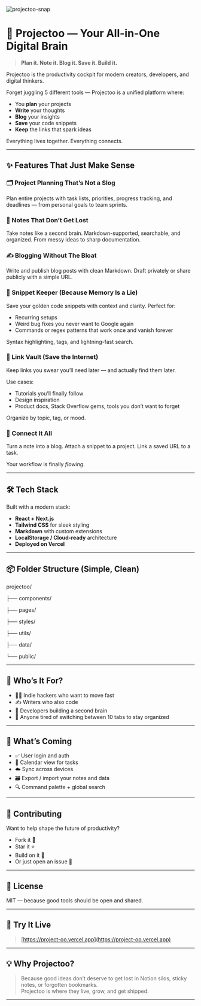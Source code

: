 ![projectoo-snap](https://github.com/user-attachments/assets/41a890bf-26c7-4fe0-92bb-4b0ba813feb6)
# 🚀 Projectoo — Your All-in-One Digital Brain

> **Plan it. Note it. Blog it. Save it. Build it.**

Projectoo is the productivity cockpit for modern creators, developers, and digital thinkers.

Forget juggling 5 different tools — Projectoo is a unified platform where:
- You **plan** your projects
- **Write** your thoughts
- **Blog** your insights
- **Save** your code snippets
- **Keep** the links that spark ideas

Everything lives together. Everything connects.

---

## ✨ Features That Just Make Sense

### 🗂️ Project Planning That’s Not a Slog
Plan entire projects with task lists, priorities, progress tracking, and deadlines — from personal goals to team sprints.

### 🧠 Notes That Don’t Get Lost
Take notes like a second brain. Markdown-supported, searchable, and organized. From messy ideas to sharp documentation.

### ✍️ Blogging Without The Bloat
Write and publish blog posts with clean Markdown. Draft privately or share publicly with a simple URL.

### 🧩 Snippet Keeper (Because Memory Is a Lie)
Save your golden code snippets with context and clarity. Perfect for:
- Recurring setups
- Weird bug fixes you never want to Google again
- Commands or regex patterns that work once and vanish forever

Syntax highlighting, tags, and lightning-fast search.

### 🔖 Link Vault (Save the Internet)
Keep links you swear you’ll need later — and actually find them later.

Use cases:
- Tutorials you’ll finally follow
- Design inspiration
- Product docs, Stack Overflow gems, tools you don’t want to forget

Organize by topic, tag, or mood.

### 🔗 Connect It All
Turn a note into a blog.
Attach a snippet to a project.
Link a saved URL to a task.

Your workflow is finally *flowing*.

---

## 🛠 Tech Stack

Built with a modern stack:
- **React + Next.js**
- **Tailwind CSS** for sleek styling
- **Markdown** with custom extensions
- **LocalStorage / Cloud-ready** architecture
- **Deployed on Vercel**

---

## 📦 Folder Structure (Simple, Clean)

projectoo/

├── components/

├── pages/

├── styles/

├── utils/

├── data/

└── public/

---

## 🎯 Who’s It For?

- 🧑‍💻 Indie hackers who want to move fast
- ✍️ Writers who also code
- 🧱 Developers building a second brain
- 🎯 Anyone tired of switching between 10 tabs to stay organized

---

## 🔮 What’s Coming

- ✅ User login and auth
- 📆 Calendar view for tasks
- ☁️ Sync across devices
- 🗃️ Export / import your notes and data
- 🔍 Command palette + global search

---

## 🤝 Contributing

Want to help shape the future of productivity?
- Fork it 🍴
- Star it ⭐
- Build on it 🚧
- Or just open an issue 🙌

---

## 📄 License

MIT — because good tools should be open and shared.

---

## 📌 Try It Live

> [https://project-oo.vercel.app](https://project-oo.vercel.app)  

---

## 💡 Why Projectoo?

> Because good ideas don’t deserve to get lost in Notion silos, sticky notes, or forgotten bookmarks.  
> Projectoo is where they live, grow, and get shipped.

---

